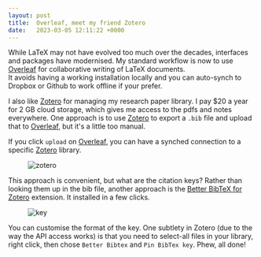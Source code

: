 ```yaml
---
layout: post
title:  Overleaf, meet my friend Zotero 
date:   2023-03-05 12:11:22 +0000
---
```


While LaTeX may not have evolved too much over the decades, interfaces and packages have modernised. 
My standard workflow is now to use [Overleaf](https://www.overleaf.com) for collaborative writing of LaTeX documents.  
It avoids having a working installation locally and you can auto-synch to Dropbox or Github to work offline if your prefer. 

I also like [Zotero](https://www.zotero.org) for managing my research paper library. I pay $20 a year for 2 GB cloud storage, which gives me access to the pdfs and notes everywhere. 
One approach is to use [Zotero](https://www.zotero.org) to export a ``.bib`` file and upload that to [Overleaf](https://www.overleaf.com), but it's a little too manual. 

If you click `upload` on [Overleaf](https://www.overleaf.com), you can have a synched connection to a specific [Zotero](https://www.zotero.org) library. 

<p align="center">
<figure class="wp-block-image aligncenter"><img src="{{ site.baseurl }}/assets/2023/zotero.png" alt="zotero" /></figure>
</p>

This approach is convenient, but what are the citation keys? Rather than looking them up in the bib file, another approach is the [Better BibTeX for Zotero](https://retorque.re/zotero-better-bibtex/installation/) extension. It installed in a few clicks. 

<p align="center">
<figure class="wp-block-image aligncenter"><img src="{{ site.baseurl }}/assets/2023/key.png" alt="key" /></figure>
</p>

You can customise the format of the key. One subtlety in Zotero (due to the way the API access works) is that you need to select-all files in your library, right click, then chose `Better Bibtex` and `Pin BibTex key`. Phew, all done! 